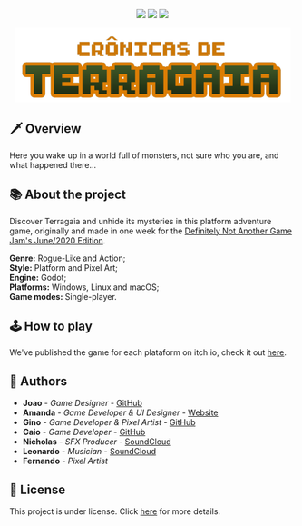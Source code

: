<p align="center">
  <img src="https://img.shields.io/github/repo-size/AmanditaDev/terragaia?style=for-the-badge">
  <img src="https://img.shields.io/badge/Godot-v3.2-%23478cbf?logo=godot-engine&logoColor=white&style=for-the-badge">
  <img src="https://img.shields.io/github/license/AmanditaDev/terragaia?style=for-the-badge">
</p>

<p align="center">
  <img src="/extras/logo.png" alt="Chronicles of Terragaia logo made with an orange outline and green gradient fill pixel-art typography">
</p>

## 🗡️ Overview

Here you wake up in a world full of monsters, not sure who you are, and what happened there...

## 📚 About the project

Discover Terragaia and unhide its mysteries in this platform adventure game, originally and made in one week for the [Definitely Not Another Game Jam's June/2020 Edition](https://itch.io/jam/certamente-no-outra-game-jam).

**Genre:** Rogue-Like and Action;<br>
**Style:** Platform and Pixel Art;<br>
**Engine:** Godot;<br>
**Platforms:** Windows, Linux and macOS;<br>
**Game modes:** Single-player.

## 🕹️ How to play

We've published the game for each plataform on itch.io, check it out [here](https://amanditadev.itch.io/cronicas-de-terragaia).

## 👋 Authors

* **Joao** - *Game Designer* - [GitHub](https://github.com/DwarFFF)
* **Amanda** - *Game Developer & UI Designer* - [Website](https://amandamartins.dev)
* **Gino** - *Game Developer & Pixel Artist* - [GitHub](https://github.com/ginocarlo01)
* **Caio** - *Game Developer* - [GitHub](https://github.com/Cainhu19)
* **Nicholas** - *SFX Producer* - [SoundCloud](https://soundcloud.com/nicholas-buck-piovan)
* **Leonardo** - *Musician* - [SoundCloud](https://soundcloud.com/leo-bonna-692384242)
* **Fernando** - *Pixel Artist*

## 📜 License

This project is under license. Click [here](LICENSE.md) for more details.
